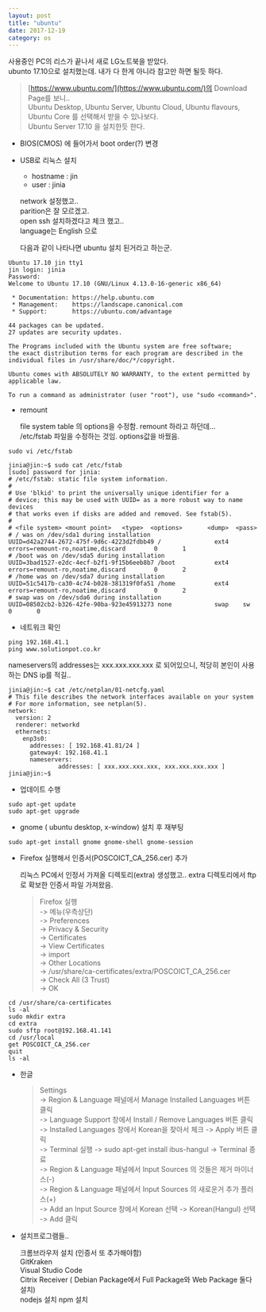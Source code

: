 ```yaml
---
layout: post
title: "ubuntu"
date: 2017-12-19
category: os
---
```


사용중인 PC의 리스가 끝나서 새로 LG노트북을 받았다.  
ubunto 17.10으로 설치했는데. 내가 다 한게 아니라 참고만 하면 될듯 하다. 

>[https://www.ubuntu.com/](https://www.ubuntu.com/)의 Download Page를 보니..  
Ubuntu Desktop, Ubuntu Server, Ubuntu Cloud, Ubuntu flavours, Ubuntu Core 를 선택해서 받을 수 있나보다.  
Ubuntu Server 17.10 을 설치한듯 한다. 

* BIOS(CMOS) 에 들어가서  boot order(?) 변경  

* USB로 리눅스 설치  

    - hostname : jin  
    - user : jinia 
    
    network 설정했고..  
    parition은 잘 모르겠고.  
    open ssh 설치하겠다고 체크 했고..   
    language는 English 으로 

    다음과 같이 나타나면 ubuntu 설치 된거라고 하는군.   

```
Ubuntu 17.10 jin tty1
jin login: jinia
Password:
Welcome to Ubuntu 17.10 (GNU/Linux 4.13.0-16-generic x86_64)

 * Documentation: https://help.ubuntu.com
 * Management:    https://landscape.canonical.com
 * Support:       https://ubuntu.com/advantage

44 packages can be updated.
27 updates are security updates.

The Programs included with the Ubuntu system are free software;
the exact distribution terms for each program are described in the 
individual files in /usr/share/doc/*/copyright.

Ubuntu comes with ABSOLUTELY NO WARRANTY, to the extent permitted by 
applicable law.

To run a command as administrator (user "root"), use "sudo <command>".
```   

* remount

    file system table 의 options을 수정함. remount 하라고 하던데...  
    /etc/fstab 파일을 수정하는 것임. options값을 바꿨음.  


```
sudo vi /etc/fstab
```

```
jinia@jin:~$ sudo cat /etc/fstab
[sudo] password for jinia: 
# /etc/fstab: static file system information.
#
# Use 'blkid' to print the universally unique identifier for a
# device; this may be used with UUID= as a more robust way to name devices
# that works even if disks are added and removed. See fstab(5).
#
# <file system> <mount point>   <type>  <options>       <dump>  <pass>
# / was on /dev/sda1 during installation
UUID=d42a2744-2672-475f-9d6c-4223d2fdbb49 /               ext4    errors=remount-ro,noatime,discard        0       1
# /boot was on /dev/sda5 during installation
UUID=3bad1527-e2dc-4ecf-b2f1-9f15b6eeb8b7 /boot           ext4    errors=remount-ro,noatime,discard        0       2
# /home was on /dev/sda7 during installation
UUID=51c5417b-ca30-4c74-b028-381319f0fa51 /home           ext4    errors=remount-ro,noatime,discard        0       2
# swap was on /dev/sda6 during installation
UUID=08502cb2-b326-42fe-90ba-923e45913273 none            swap    sw              0       0
```

* 네트워크 확인

```
ping 192.168.41.1
ping www.solutionpot.co.kr
```

nameservers의 addresses는 xxx.xxx.xxx.xxx 로 되어있으니, 적당히 본인이 사용하는 DNS ip를 적길.. 

```
jinia@jin:~$ cat /etc/netplan/01-netcfg.yaml 
# This file describes the network interfaces available on your system
# For more information, see netplan(5).
network:
  version: 2
  renderer: networkd
  ethernets:
    enp3s0:
      addresses: [ 192.168.41.81/24 ]
      gateway4: 192.168.41.1
      nameservers:
              addresses: [ xxx.xxx.xxx.xxx, xxx.xxx.xxx.xxx ]
jinia@jin:~$ 
```

* 업데이트 수행  

```
sudo apt-get update
sudo apt-get upgrade
```

* gnome ( ubuntu desktop, x-window) 설치 후 재부팅  

```
sudo apt-get install gnome gnome-shell gnome-session
```

* Firefox 실행해서 인증서(POSCOICT_CA_256.cer) 추가  

    리눅스 PC에서 인정서 가져올 디렉토리(extra) 생성했고.. 
    extra 디렉토리에서 ftp로 확보한 인증서 파일 가져왔음. 

    >Firefox 실행  
    -> 메뉴(우측상단)  
    -> Preferences  
    -> Privacy & Security  
    -> Certificates  
    -> View Certificates  
    -> import  
    -> Other Locations  
    -> /usr/share/ca-certificates/extra/POSCOICT_CA_256.cer  
    -> Check All (3 Trust)  
    -> OK

```
cd /usr/share/ca-certificates
ls -al
sudo mkdir extra
cd extra
sudo sftp root@192.168.41.141
cd /usr/local
get POSCOICT_CA_256.cer
quit
ls -al
```



* 한글  

    >Settings  
    -> Region & Language 패널에서 Manage Installed Languages 버튼 클릭  
    -> Language Support 창에서 Install / Remove Languages 버튼 클릭  
    -> Installed Languages 창에서 Korean을 찾아서 체크 -> Apply 버튼 클릭  
    -> Terminal 실행 -> sudo apt-get install ibus-hangul -> Terminal 종료  
    -> Region & Language 패널에서 Input Sources 의 것들은 제거 마이너스(-)   
    -> Region & Language 패널에서 Input Sources 의 새로운거 추가 플러스(+)  
    -> Add an Input Source 창에서 Korean 선택 -> Korean(Hangul) 선택 -> Add 클릭  


*  설치프로그램들..  

    크롬브라우저 설치 (인증서 또 추가해야함)  
    GitKraken  
    Visual Studio Code  
    Citrix Receiver ( Debian Package에서 Full Package와 Web Package 둘다 설치)  
    nodejs 설치 
    npm 설치

